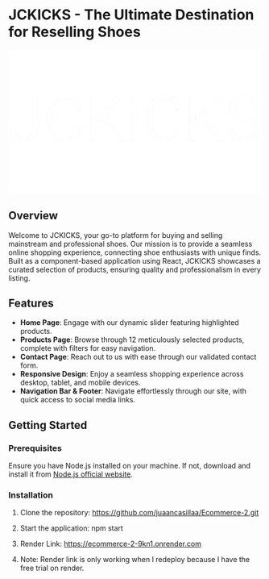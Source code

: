 # JCKICKS - The Ultimate Destination for Reselling Shoes

![Logo](JCKICKS.png)

## Overview

Welcome to JCKICKS, your go-to platform for buying and selling mainstream and professional shoes. Our mission is to provide a seamless online shopping experience, connecting shoe enthusiasts with unique finds. Built as a component-based application using React, JCKICKS showcases a curated selection of products, ensuring quality and professionalism in every listing.

## Features

- **Home Page**: Engage with our dynamic slider featuring highlighted products.
- **Products Page**: Browse through 12 meticulously selected products, complete with filters for easy navigation.
- **Contact Page**: Reach out to us with ease through our validated contact form.
- **Responsive Design**: Enjoy a seamless shopping experience across desktop, tablet, and mobile devices.
- **Navigation Bar & Footer**: Navigate effortlessly through our site, with quick access to social media links.

## Getting Started

### Prerequisites

Ensure you have Node.js installed on your machine. If not, download and install it from [Node.js official website](https://nodejs.org/).

### Installation

1. Clone the repository:
https://github.com/juaancasillaa/Ecommerce-2.git

2. Start the application:
npm start

3. Render Link:
https://ecommerce-2-9kn1.onrender.com 

4. Note: Render link is only working when I redeploy because I have the free trial on render.